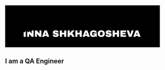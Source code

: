 ![Header](https://github.com/InnaGGB/InnaGGB/blob/main/assets/1690119808827.png)
## I am a QA Engineer
